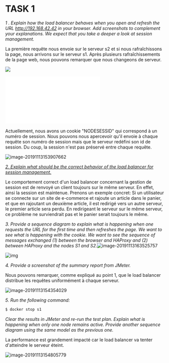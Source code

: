 # TASK 1

*1 . Explain how the load balancer behaves when you open and refresh the URL <http://192.168.42.42> in your browser. Add screenshots to complement your explanations. We expect that you take a deeper a look at session management.*

La première requête nous envoie sur le serveur s2 et si nous rafraîchissons la page, nous arrivons sur le serveur s1. Après plusieurs rafraîchissements de la page web, nous pouvons remarquer que nous changeons de serveur.



 

![](/home/daniel/Documents/AIT/Teaching-HEIGVD-AIT-2019-Labo-Load-Balancing/Documentation/images/image-20191113153215238.png)



![image-20191113153339497](/home/daniel/Documents/AIT/Teaching-HEIGVD-AIT-2019-Labo-Load-Balancing/Documentation/images/TASK2.md)



Actuellement, nous avons un cookie "NODESESSID" qui correspond à un numéro de session. Nous pouvons nous apercevoir qu'il envoie à chaque requête son numéro de session mais que le serveur redéfini son id de session. Du coup, la session n'est pas préservé entre chaque requête.

![image-20191113153907662](/home/daniel/Documents/AIT/Teaching-HEIGVD-AIT-2019-Labo-Load-Balancing/Documentation/images/image-20191113153907662.png)

*<u>2. Explain what should be the correct behavior of the load balancer for session management.*</u>

Le comportement correct d'un load balancer concernant la gestion de session est de renvoyé un client toujours sur le même serveur. En effet, ainsi la session est maintenue. 
Prenons un exemple concret:
Si un utilisateur se connecte sur un site de e-commerce et rajoute un article dans le panier, et que en rajoutant un deuxième article, il est redirigé vers un autre serveur, le premier article sera perdu.
En redirigeant le serveur sur le même serveur, ce problème ne surviendrait pas et le panier serait toujours le même.



*3. Provide a sequence diagram to explain what is happening when one requests the URL for the first time and then refreshes the page. We want to see what is happening with the cookie. We want to see the sequence of messages exchanged (1) between the browser and HAProxy and (2) between HAProxy and the nodes S1 and S2.*![image-20191113163525757](/home/daniel/Documents/AIT/Teaching-HEIGVD-AIT-2019-Labo-Load-Balancing/Documentation/images/image-20191113163525757.png)

![img](blob:https://web.telegram.org/c153ac86-fa4d-424c-ae10-cad9f4742d80)

*4. Provide a screenshot of the summary report from JMeter.*

Nous pouvons remarquer, comme expliqué au point 1, que le load balancer distribue les requêtes uniformément à chaque serveur.

![image-20191113154354029](/home/daniel/Documents/AIT/Teaching-HEIGVD-AIT-2019-Labo-Load-Balancing/Documentation/images/image-20191113154354029.png)



*5. Run the following command:*

```bash
$ docker stop s1
```

*Clear the results in JMeter and re-run the test plan. Explain what is happening when only one node remains active. Provide another sequence diagram using the same model as the previous one.*

La performance est grandement impacté car le load balancer va tenter d'atteindre le serveur éteint. 

![image-20191113154805779](/home/daniel/Documents/AIT/Teaching-HEIGVD-AIT-2019-Labo-Load-Balancing/Documentation/images/image-20191113154805779.png)





